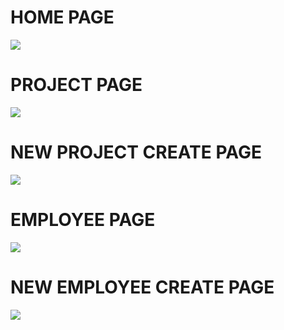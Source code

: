 <h1>HOME PAGE</h1>
<img src="https://user-images.githubusercontent.com/85386114/198249454-7f4cd8c8-a320-4d41-9350-cae5af449d14.jpeg">
<h1>PROJECT PAGE</h1>
<img src="https://user-images.githubusercontent.com/85386114/198252206-dd283121-9697-4f2b-b2ab-d2b02c3b6fbf.jpeg">
<h1>NEW PROJECT CREATE PAGE</h1>
<img src="https://user-images.githubusercontent.com/85386114/198252654-5ae996b7-cce9-4f69-ae7d-0bdc597d3730.jpeg">
<h1>EMPLOYEE PAGE</h1>
<img src="https://user-images.githubusercontent.com/85386114/198250231-a7fdf5d8-31f2-436a-83a5-7c482d56c63f.jpeg">
<h1>NEW EMPLOYEE CREATE PAGE</h1>
<img src="https://user-images.githubusercontent.com/85386114/198252777-a4360095-dac2-4352-a59b-10cfa5d94de4.jpeg">
